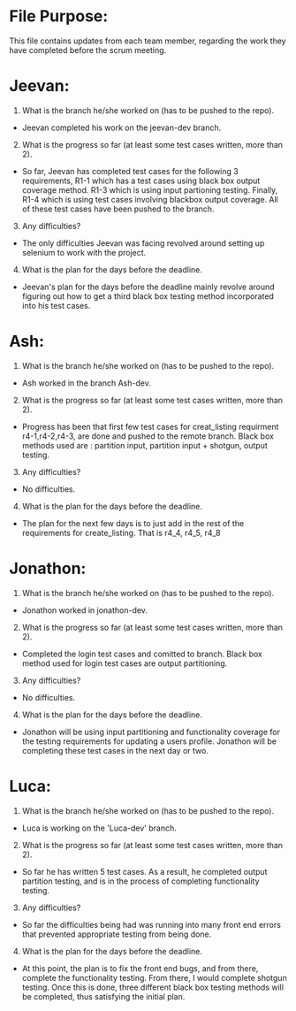 # File Purpose:
This file contains updates from each team member, regarding the work they have
completed before the scrum meeting.

# Jeevan:
1. What is the branch he/she worked on (has to be pushed to the repo).
- Jeevan completed his work on the jeevan-dev branch.
2. What is the progress so far (at least some test cases written, more than 2).
- So far, Jeevan has completed test cases for the following 3 requirements, R1-1 which
has a test cases using black box output coverage method. R1-3 which is using input
partioning testing. Finally, R1-4 which is using test cases involving blackbox
output coverage. All of these test cases have been pushed to the branch.
3. Any difficulties?
- The only difficulties Jeevan was facing revolved around setting up selenium to work
with the project.
4. What is the plan for the days before the deadline.
- Jeevan's plan for the days before the deadline mainly revolve around figuring out
how to get a third black box testing method incorporated into his test cases.

# Ash:
1. What is the branch he/she worked on (has to be pushed to the repo).
- Ash worked in the branch Ash-dev.
2. What is the progress so far (at least some test cases written, more than 2).
- Progress has been that  first few test cases for creat_listing requirment r4-1,r4-2,r4-3, are done and pushed to the remote branch. Black box methods used are : partition input, partition input + shotgun, output testing.
3. Any difficulties?
- No difficulties.
4. What is the plan for the days before the deadline.
- The plan for the next few days is to just add in the rest of the requirements for create_listing. That is r4_4, r4_5, r4_8

# Jonathon:
1. What is the branch he/she worked on (has to be pushed to the repo).
- Jonathon worked in jonathon-dev. 
2. What is the progress so far (at least some test cases written, more than 2).
- Completed the login test cases and comitted to branch. Black box method used for login test cases are output partitioning.
3. Any difficulties?
- No difficulties.
4. What is the plan for the days before the deadline.
-  Jonathon will be using input partitioning and functionality coverage for the testing requirements for updating a users profile. Jonathon will be completing these test cases in the next day or two.

# Luca:
1. What is the branch he/she worked on (has to be pushed to the repo).
- Luca is working on the 'Luca-dev' branch.
2. What is the progress so far (at least some test cases written, more than 2).
- So far he has written 5 test cases. As a result, he completed output partition testing, and is in the process of completing  functionality testing.
3. Any difficulties?
- So far the difficulties being had was running into many front end errors that prevented appropriate testing from being done.
4. What is the plan for the days before the deadline.
- At this point, the plan is to fix the front end bugs, and from there, complete the functionality testing. From there, I would complete shotgun testing. Once this is done, three different black box testing methods will be completed, thus satisfying the initial plan.

